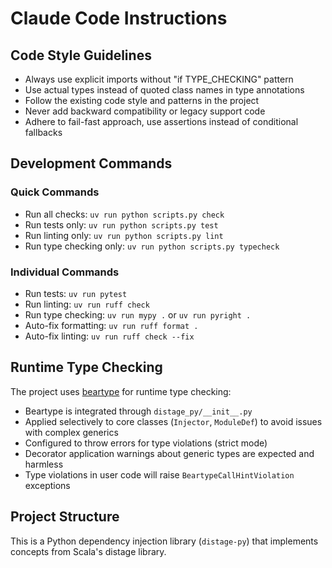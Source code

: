 # Claude Code Instructions

## Code Style Guidelines
- Always use explicit imports without "if TYPE_CHECKING" pattern
- Use actual types instead of quoted class names in type annotations
- Follow the existing code style and patterns in the project
- Never add backward compatibility or legacy support code
- Adhere to fail-fast approach, use assertions instead of conditional fallbacks

## Development Commands

### Quick Commands
- Run all checks: `uv run python scripts.py check`
- Run tests only: `uv run python scripts.py test`
- Run linting only: `uv run python scripts.py lint`
- Run type checking only: `uv run python scripts.py typecheck`

### Individual Commands
- Run tests: `uv run pytest`
- Run linting: `uv run ruff check`
- Run type checking: `uv run mypy .` or `uv run pyright .`
- Auto-fix formatting: `uv run ruff format .`
- Auto-fix linting: `uv run ruff check --fix`

## Runtime Type Checking
The project uses [beartype](https://github.com/beartype/beartype) for runtime type checking:
- Beartype is integrated through `distage_py/__init__.py`
- Applied selectively to core classes (`Injector`, `ModuleDef`) to avoid issues with complex generics
- Configured to throw errors for type violations (strict mode)
- Decorator application warnings about generic types are expected and harmless
- Type violations in user code will raise `BeartypeCallHintViolation` exceptions

## Project Structure
This is a Python dependency injection library (`distage-py`) that implements concepts from Scala's distage library.
